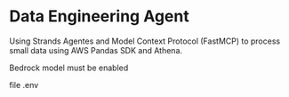 # Data Engineering Agent
Using Strands Agentes and Model Context Protocol (FastMCP) to process small data using AWS Pandas SDK and Athena.


Bedrock model must be enabled

file .env